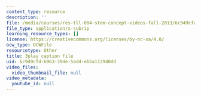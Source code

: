 ```yaml
---
content_type: resource
description: ''
file: /media/courses/res-tll-004-stem-concept-videos-fall-2013/6c949cfdb96339de5addebba112940dd_8r_cJIHv3A0.srt
file_type: application/x-subrip
learning_resource_types: []
license: https://creativecommons.org/licenses/by-nc-sa/4.0/
ocw_type: OCWFile
resourcetype: Other
title: 3play caption file
uid: 6c949cfd-b963-39de-5add-ebba112940dd
video_files:
  video_thumbnail_file: null
video_metadata:
  youtube_id: null
---
```

